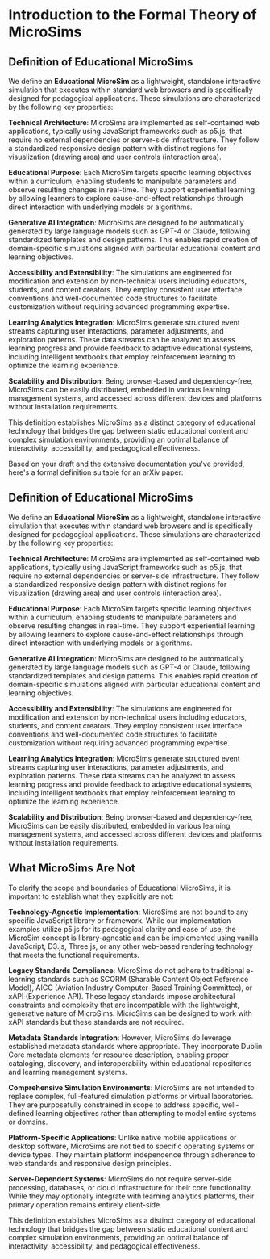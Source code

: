# Introduction to the Formal Theory of MicroSims

## Definition of Educational MicroSims

We define an **Educational MicroSim** as a lightweight, standalone interactive simulation that executes within standard web browsers and is specifically designed for pedagogical applications. These simulations are characterized by the following key properties:

**Technical Architecture**: MicroSims are implemented as self-contained web applications, typically using JavaScript frameworks such as p5.js, that require no external dependencies or server-side infrastructure. They follow a standardized responsive design pattern with distinct regions for visualization (drawing area) and user controls (interaction area).

**Educational Purpose**: Each MicroSim targets specific learning objectives within a curriculum, enabling students to manipulate parameters and observe resulting changes in real-time. They support experiential learning by allowing learners to explore cause-and-effect relationships through direct interaction with underlying models or algorithms.

**Generative AI Integration**: MicroSims are designed to be automatically generated by large language models such as GPT-4 or Claude, following standardized templates and design patterns. This enables rapid creation of domain-specific simulations aligned with particular educational content and learning objectives.

**Accessibility and Extensibility**: The simulations are engineered for modification and extension by non-technical users including educators, students, and content creators. They employ consistent user interface conventions and well-documented code structures to facilitate customization without requiring advanced programming expertise.

**Learning Analytics Integration**: MicroSims generate structured event streams capturing user interactions, parameter adjustments, and exploration patterns. These data streams can be analyzed to assess learning progress and provide feedback to adaptive educational systems, including intelligent textbooks that employ reinforcement learning to optimize the learning experience.

**Scalability and Distribution**: Being browser-based and dependency-free, MicroSims can be easily distributed, embedded in various learning management systems, and accessed across different devices and platforms without installation requirements.

This definition establishes MicroSims as a distinct category of educational technology that bridges the gap between static educational content and complex simulation environments, providing an optimal balance of interactivity, accessibility, and pedagogical effectiveness.

Based on your draft and the extensive documentation you've provided, here's a formal definition suitable for an arXiv paper:

## Definition of Educational MicroSims

We define an **Educational MicroSim** as a lightweight, standalone interactive simulation that executes within standard web browsers and is specifically designed for pedagogical applications. These simulations are characterized by the following key properties:

**Technical Architecture**: MicroSims are implemented as self-contained web applications, typically using JavaScript frameworks such as p5.js, that require no external dependencies or server-side infrastructure. They follow a standardized responsive design pattern with distinct regions for visualization (drawing area) and user controls (interaction area).

**Educational Purpose**: Each MicroSim targets specific learning objectives within a curriculum, enabling students to manipulate parameters and observe resulting changes in real-time. They support experiential learning by allowing learners to explore cause-and-effect relationships through direct interaction with underlying models or algorithms.

**Generative AI Integration**: MicroSims are designed to be automatically generated by large language models such as GPT-4 or Claude, following standardized templates and design patterns. This enables rapid creation of domain-specific simulations aligned with particular educational content and learning objectives.

**Accessibility and Extensibility**: The simulations are engineered for modification and extension by non-technical users including educators, students, and content creators. They employ consistent user interface conventions and well-documented code structures to facilitate customization without requiring advanced programming expertise.

**Learning Analytics Integration**: MicroSims generate structured event streams capturing user interactions, parameter adjustments, and exploration patterns. These data streams can be analyzed to assess learning progress and provide feedback to adaptive educational systems, including intelligent textbooks that employ reinforcement learning to optimize the learning experience.

**Scalability and Distribution**: Being browser-based and dependency-free, MicroSims can be easily distributed, embedded in various learning management systems, and accessed across different devices and platforms without installation requirements.

## What MicroSims Are Not

To clarify the scope and boundaries of Educational MicroSims, it is important to establish what they explicitly are not:

**Technology-Agnostic Implementation**: MicroSims are not bound to any specific JavaScript library or framework. While our implementation examples utilize p5.js for its pedagogical clarity and ease of use, the MicroSim concept is library-agnostic and can be implemented using vanilla JavaScript, D3.js, Three.js, or any other web-based rendering technology that meets the functional requirements.

**Legacy Standards Compliance**: MicroSims do not adhere to traditional e-learning standards such as SCORM (Sharable Content Object Reference Model), AICC (Aviation Industry Computer-Based Training Committee), or xAPI (Experience API). These legacy standards impose architectural constraints and complexity that are incompatible with the lightweight, generative nature of MicroSims.  MicroSims can be designed to work with xAPI standards but these standards are not required.

**Metadata Standards Integration**: However, MicroSims do leverage established metadata standards where appropriate. They incorporate Dublin Core metadata elements for resource description, enabling proper cataloging, discovery, and interoperability within educational repositories and learning management systems.

**Comprehensive Simulation Environments**: MicroSims are not intended to replace complex, full-featured simulation platforms or virtual laboratories. They are purposefully constrained in scope to address specific, well-defined learning objectives rather than attempting to model entire systems or domains.

**Platform-Specific Applications**: Unlike native mobile applications or desktop software, MicroSims are not tied to specific operating systems or device types. They maintain platform independence through adherence to web standards and responsive design principles.

**Server-Dependent Systems**: MicroSims do not require server-side processing, databases, or cloud infrastructure for their core functionality. While they may optionally integrate with learning analytics platforms, their primary operation remains entirely client-side.

This definition establishes MicroSims as a distinct category of educational technology that bridges the gap between static educational content and complex simulation environments, providing an optimal balance of interactivity, accessibility, and pedagogical effectiveness.